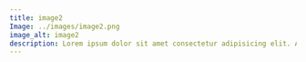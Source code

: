 ```yaml
---
title: image2
Image: ../images/image2.png
image_alt: image2
description: Lorem ipsum dolor sit amet consectetur adipisicing elit. Adipisci placeat nam quam, asperiores harum culpa modi praesentium doloribus vero magnam perspiciatis possimus consequatur maxime qui! Ipsa ullam corporis pariatur ex!
---
```

